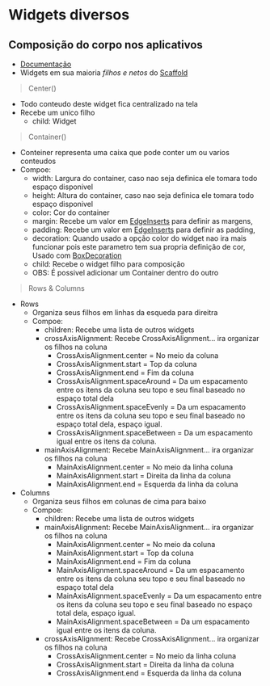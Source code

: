 # Widgets diversos
## Composição do corpo nos aplicativos

-   [Documentação](https://docs.flutter.dev/reference/widgets)
-   Widgets em sua maioria *filhos e netos* do [Scaffold](Scaffold.md)

>Center()
-  Todo conteudo deste widget fica centralizado na tela
-  Recebe um unico filho
    - child: Widget
>Container()
-   Conteiner representa uma caixa que pode conter um ou varios conteudos
- Compoe:
    -   width: Largura do container, caso nao seja definica ele tomara todo espaço disponivel
    -   height: Altura do container, caso nao seja definica ele tomara todo espaço disponivel
    -   color: Cor do container
    -   margin: Recebe um valor em [EdgeInserts](./WidgetsTree.md) para definir as margens,
    -   padding: Recebe um valor em [EdgeInserts](./WidgetsTree.md) para definir as padding,
    -   decoration: Quando usado a opção color do widget nao ira mais funcionar pois este parametro tem sua propria definição de cor, Usado com [BoxDecoration](./WidgetsTree.md)
    -   child: Recebe o widget filho para composição
    -   OBS: É possivel adicionar um Container dentro do outro
>Rows & Columns
- Rows
    -   Organiza seus filhos em linhas da esqueda para direitra
    -   Compoe:
        - children: Recebe uma lista de outros widgets 
        -   crossAxisAlignment: Recebe CrossAxisAlignment... ira organizar os filhos na coluna
            -   CrossAxisAlignment.center = No meio da coluna
            -   CrossAxisAlignment.start = Top da coluna
            -   CrossAxisAlignment.end = Fim da coluna
            -   CrossAxisAlignment.spaceAround = Da um espacamento entre os itens da coluna seu topo e seu final baseado no espaço total dela
            -   CrossAxisAlignment.spaceEvenly = Da um espacamento entre os itens da coluna seu topo e seu final baseado no espaço total dela, espaço igual.
            -   CrossAxisAlignment.spaceBetween = Da um espacamento igual entre os itens da coluna.
        -   mainAxisAlignment: Recebe MainAxisAlignment... ira organizar os filhos na coluna
            -   MainAxisAlignment.center = No meio da linha coluna
            -   MainAxisAlignment.start = Direita da linha da coluna
            -   MainAxisAlignment.end = Esquerda da linha da coluna
- Columns
    -   Organiza seus filhos em colunas de cima para baixo
    -   Compoe:
        -   children: Recebe uma lista de outros widgets 
        -   mainAxisAlignment: Recebe MainAxisAlignment... ira organizar os filhos na coluna
            -   MainAxisAlignment.center = No meio da coluna
            -   MainAxisAlignment.start = Top da coluna
            -   MainAxisAlignment.end = Fim da coluna
            -   MainAxisAlignment.spaceAround = Da um espacamento entre os itens da coluna seu topo e seu final baseado no espaço total dela
            -   MainAxisAlignment.spaceEvenly = Da um espacamento entre os itens da coluna seu topo e seu final baseado no espaço total dela, espaço igual.
            -   MainAxisAlignment.spaceBetween = Da um espacamento igual entre os itens da coluna.
        -   crossAxisAlignment: Recebe CrossAxisAlignment... ira organizar os filhos na coluna
            -   CrossAxisAlignment.center = No meio da linha coluna
            -   CrossAxisAlignment.start = Direita da linha da coluna
            -   CrossAxisAlignment.end = Esquerda da linha da coluna
        